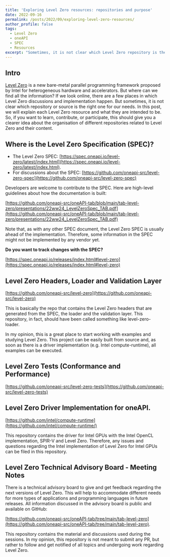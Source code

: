 ```yaml
---
title: 'Exploring Level Zero resources: repositories and purpose'
date: 2022-09-16
permalink: /posts/2022/09/exploring-level-zero-resources/
author_profile: false
tags:
  - Level Zero
  - oneAPI 
  - SPEC
  - Resources
excerpt: "Sometimes, it is not clear which Level Zero repository is the right one for our needs. In this post, we will explain each Level Zero public resource and what they are intended to be."
---
```


## Intro

[Level Zero](https://dgpu-docs.intel.com/technologies/level-zero.html) is a new bare-metal parallel programming framework proposed by Intel for heterogeneous hardware and accelerators. But where can we find all the information? If we look online, there are a few places in which Level Zero discussions and implementation happen. But sometimes, it is not clear which repository or source is the right one for our needs. In this post, we will explain each Level Zero resource and what they are intended to be. So, if you want to learn, contribute, or participate, this should give you a clearer idea about the organisation of different repositories related to Level Zero and their content. 


## Where is the Level Zero Specification (SPEC)? 

* The Level Zero SPEC: [https://spec.oneapi.io/level-zero/latest/index.html](https://spec.oneapi.io/level-zero/latest/index.html).
* For discussions about the SPEC: [https://github.com/oneapi-src/level-zero-spec](https://github.com/oneapi-src/level-zero-spec)

Developers are welcome to contribute to the SPEC. Here are high-level guidelines about how the documentation is built: 

[https://github.com/oneapi-src/oneAPI-tab/blob/main/tab-level-zero/presentations/22ww24_LevelZeroSpec_TAB.pdf](https://github.com/oneapi-src/oneAPI-tab/blob/main/tab-level-zero/presentations/22ww24_LevelZeroSpec_TAB.pdf)

Note that, as with any other SPEC document, the Level Zero SPEC is usually ahead of the implementation. Therefore, some information in the SPEC might not be implemented by any vendor yet. 

**Do you want to track changes with the SPEC?**

[https://spec.oneapi.io/releases/index.html#level-zero](https://spec.oneapi.io/releases/index.html#level-zero)


## Level Zero Headers, Loader and Validation Layer


[https://github.com/oneapi-src/level-zero](https://github.com/oneapi-src/level-zero)

This is basically the repo that contains the Level Zero headers that are generated from the SPEC, the loader and the validation layer. This repository, in fact, should have been called something like level-zero-loader.

In my opinion, this is a great place to start working with examples and studying Level Zero. This project can be easily built from source and, as soon as there is a driver implementation (e.g. Intel compute-runtime), all examples can be executed. 


## Level Zero Tests (Conformance and Performance) 
 

[https://github.com/oneapi-src/level-zero-tests](https://github.com/oneapi-src/level-zero-tests)



## Level Zero Driver Implementation for oneAPI.  

[https://github.com/intel/compute-runtime](https://github.com/intel/compute-runtime/)

This repository contains the driver for Intel GPUs with the Intel OpenCL implementation, SPIR-V and Level Zero. Therefore, any issues and questions regarding the Intel implementation of Level Zero for Intel GPUs can be filed in this repository. 




## Level Zero Technical Advisory Board - Meeting Notes


There is a technical advisory board to give and get feedback regarding the next versions of Level Zero. This will help to accommodate different needs for more types of applications and programming languages in future releases. All information discussed in the advisory board is public and available on GitHub: 

[https://github.com/oneapi-src/oneAPI-tab/tree/main/tab-level-zero](https://github.com/oneapi-src/oneAPI-tab/tree/main/tab-level-zero).

This repository contains the material and discussions used during the sessions. In my opinion, this repository is not meant to submit any PR, but rather to follow and get notified of all topics and undergoing work regarding Level Zero.

